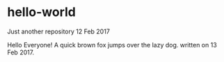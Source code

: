 # hello-world
Just another repository 12 Feb 2017

Hello Everyone! 
A quick brown fox jumps over the lazy dog. written on 13 Feb 2017.
